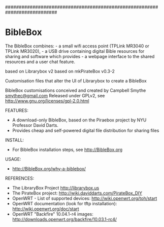 ###########################################################################
#
# BibleBox 

The BibleBox combines: 
    - a small wifi access point (TPLink MR3040 or TPLink MR3020), 
    - a USB drive containing digital Bible resources for sharing and software which provides 
    - a webpage interface to the shared resources and a user chat feature.

based on Librarybox v2
based on mkPirateBox v0.3-2

Customisation files that alter the UI of Librarybox to create a BibleBox


BibleBox customisations conceived and created by Campbell Smythe <smythec@gmail.com>
Released under GPLv2, see http://www.gnu.org/licenses/gpl-2.0.html

FEATURES:
  - A download-only BibleBox, based on the Piraebox project by NYU Professor David Darts.
  - Provides cheap and self-powered digital file distribution for sharing files


INSTALL:
  - For BibleBox installation steps, see http://BibleBox.org

USAGE:
  - http://BibleBox.org/why-a-biblebox/
  

REFERENCES:
  - The LibraryBox Project
  	http://librarybox.us
  - The PirateBox project:
    http://wiki.daviddarts.com/PirateBox_DIY
  - OpenWRT - List of supported devices:
    http://wiki.openwrt.org/toh/start
  - OpenWRT documentation (look for tftp installation):
    http://wiki.openwrt.org/doc/start
  - OpenWRT "Backfire" 10.04.1-r4 images:
    http://downloads.openwrt.org/backfire/10.03.1-rc4/
